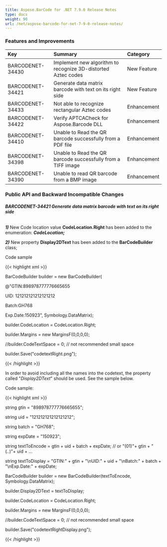 ```yaml
---
title: Aspose.BarCode for .NET 7.9.0 Release Notes
type: docs
weight: 90
url: /net/aspose-barcode-for-net-7-9-0-release-notes/
---
```


### **Features and Improvements**

|**Key** |**Summary** |**Category** |
| :- | :- | :- |
|BARCODENET-34430 |Implement new algorithm to recognize 3D-distorted Aztec codes |New Feature |
|BARCODENET-34421 |Generate data matrix barcode with text on its right side |New Feature |
|BARCODENET-34433 |Not able to recognize rectangular Aztec codes |Enhancement |
|BARCODENET-34422 |Verify APTCACheck for Aspose.Barcode DLL |Enhancement |
|BARCODENET-34410 |Unable to Read the QR barcode successfully from a PDF file |Enhancement |
|BARCODENET-34398 |Unable to Read the QR barcode successfully from a TIFF image |Enhancement |
|BARCODENET-34390 |Unable to read QR barcode from a BMP image |Enhancement |
### **Public API and Backward Incompatible Changes**
###### **BARCODENET-34421 Generate data matrix barcode with text on its right side**
***1)*** New Code location value **CodeLocation.Right** has been added to the enumeration: ***CodeLocation;***

***2)*** New property **Display2DText** has been added to the **BarCodeBuilder** class;

Code sample

{{< highlight xml >}}

 BarCodeBuilder builder = new BarCodeBuilder(

@"GTIN:898978777776665655

  UID: 121212121212121212

  Batch:GH768

  Exp.Date:150923", Symbology.DataMatrix);

builder.CodeLocation = CodeLocation.Right;

builder.Margins = new MarginsF(0,0,0,0);

//builder.CodeTextSpace = 0; // not recommended small space

builder.Save("codetextRight.png");


{{< /highlight >}}

In order to avoid including all the names into the codetext, the property called "*Display2DText*" should be used.
See the sample below.

Code sample:

{{< highlight xml >}}

 string gtin = "898978777776665655";

string uid = "121212121212121212";

string batch = "GH768";

string expDate = "150923";

string textToEncode = gtin + uid + batch + expDate; // or  "(01)"+ gtin + "(..)"+ uid + ...

string textToDisplay = "GTIN:" + gtin + "\nUID:" + uid + "\nBatch:" + batch + "\nExp.Date:" + expDate;

BarCodeBuilder builder = new BarCodeBuilder(textToEncode, Symbology.DataMatrix);

builder.Display2DText = textToDisplay;

builder.CodeLocation = CodeLocation.Right;

builder.Margins = new MarginsF(0,0,0,0);

//builder.CodeTextSpace = 0; // not recommended small space

builder.Save("codetextRightDisplay.png");

{{< /highlight >}}
